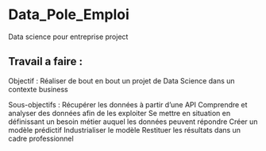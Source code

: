 # Data_Pole_Emploi
Data science pour entreprise project

## Travail a faire : 

Objectif : Réaliser de bout en bout un projet de Data Science dans un contexte business

Sous-objectifs :
Récupérer les données à partir d’une API
Comprendre et analyser des données afin de les exploiter
Se mettre en situation en définissant un besoin métier auquel les données peuvent répondre
Créer un modèle prédictif
Industrialiser le modèle
Restituer les résultats dans un cadre professionnel 

